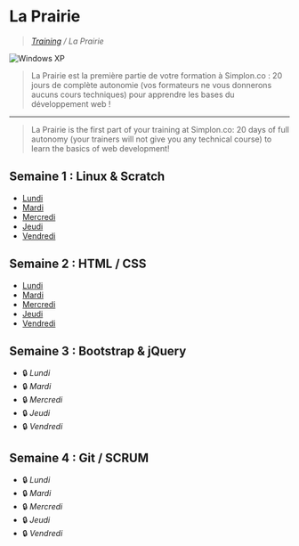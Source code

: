 # La Prairie

>_[Training](https://github.com/simplonco/training) / La Prairie_

![Windows XP](http://img.20mn.fr/r5SvxqSZSrWS4W587_eJxw/2048x1536-fit_fond-ecran-defaut-windows-xp.jpg)

> La Prairie est la première partie de votre formation à Simplon.co :
> 20 jours de complète autonomie (vos formateurs ne vous donnerons aucuns cours techniques) pour apprendre les bases du développement web !

---

> La Prairie is the first part of your training at Simplon.co:
> 20 days of full autonomy (your trainers will not give you any technical course) to learn the basics of web development!

## Semaine 1 : Linux & Scratch

* [Lundi](activities/days_01.md)
* [Mardi](activities/days_02.md)
* [Mercredi](activities/days_03.md)
* [Jeudi](activities/days_04.md)
* [Vendredi](activities/days_05.md)

## Semaine 2 : HTML / CSS

* [Lundi](activities/days_06.md)
* [Mardi](activities/days_07.md)
* [Mercredi](activities/days_08.md)
* [Jeudi](activities/days_09.md)
* [Vendredi](activities/days_10.md)

## Semaine 3 : Bootstrap & jQuery

* :lock: _Lundi_
* :lock: _Mardi_
* :lock: _Mercredi_
* :lock: _Jeudi_
* :lock: _Vendredi_

## Semaine 4 : Git / SCRUM

* :lock: _Lundi_
* :lock: _Mardi_
* :lock: _Mercredi_
* :lock: _Jeudi_
* :lock: _Vendredi_
